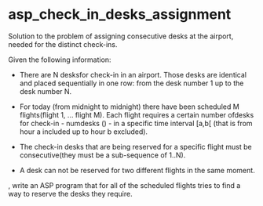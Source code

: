 # asp_check_in_desks_assignment
Solution to the problem of assigning consecutive desks at the airport, needed for the distinct check-ins.


Given the following information:

  - There are N desksfor check-in in an airport. Those desks are identical and  placed  sequentially  in  one  row: 
  from  the  desk  number 1 up  to the desk number N.
  
  - For  today  (from  midnight  to  midnight)  there  have  been  scheduled M flights(flight  1,  ...   flight  M). 
  Each  flight  requires  a  certain  number  ofdesks for check-in - numdesks (<flight>) - in a specific time interval [a,b[
  (that is from hour a included up to hour b excluded).
  - The check-in desks that are being reserved for a specific flight must be consecutive(they must be a sub-sequence of 1..N).
  - A desk can not be reserved for two different flights in the same moment.
  
  , write an ASP program that for all of the scheduled flights tries to find a way to reserve the desks they require.
